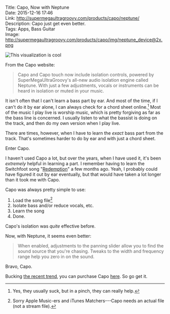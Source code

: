 Title: Capo, Now with Neptune  
Date: 2015-12-16 17:46  
Link: http://supermegaultragroovy.com/products/capo/neptune/  
Description: Capo just get even better.  
Tags: Apps, Bass Guitar  
Image: http://supermegaultragroovy.com/products/capo/img/neptune_device@2x.png  

![This visualization is cool](http://supermegaultragroovy.com/products/capo/img/neptune_display@2x.gif "Capo and Neptune")
<!-- {.screenshot .iphone} -->

From the Capo website:

> Capo and Capo touch now include isolation controls, powered by SuperMegaUltraGroovy's all-new audio isolation engine called Neptune. With just a few adjustments, vocals or instruments can be heard in isolation or muted in your music.

It isn't often that I can't learn a bass part by ear. And most of the time, if I can't do it by ear alone, I can always check for a chord sheet online.[^1] Most of the music I play live is worship music, which is pretty forgiving as far as the bass line is concerned. I usually listen to what the bassist is doing on the track, and then do my own version when I play live.

There are times, however, when I have to learn the *exact* bass part from the track. That's sometimes harder to do by ear and with just a chord sheet.

Enter Capo.

I haven't used Capo a lot, but over the years, when I have used it, it's been *extremely* helpful in learning a part. I remember having to learn the Switchfoot song "[Redemption][1]" a few months ago. Yeah, I probably could have figured it out by ear eventually, but that would have taken a lot longer than it took me with Capo.

Capo was always pretty simple to use:

1. Load the song file[^2]
2. Isolate bass and/or reduce vocals, etc.
3. Learn the song
4. Done.

Capo's isolation was *quite* effective before. 

Now, with Neptune, it seems even better:

> When enabled, adjustments to the panning slider allow you to find the sound source that you're chasing. Tweaks to the width and frequency range help you zero in on the sound.

Bravo, Capo.

Bucking [the recent trend][2], you can purchase Capo [here][3]. So go get it.

[^1]: Yes, they usually suck, but in a pinch, they can really help.
[^2]: Sorry Apple Music-ers and iTunes Matchers---Capo needs an actual file (not a stream file).

[1]: https://www.youtube.com/watch?v=6DxB2uFqxPs "YouTube: Switchfoot - 'Redemption'"
[2]: http://mjtsai.com/blog/2015/12/01/sketch-leaving-the-mac-app-store/ "Michael Tsai on Sketch leaving the Mac App Store"
[3]: https://itunes.apple.com/us/app/capo-3/id696977615?at=1l3vx9s "Capo on the Mac App Store"